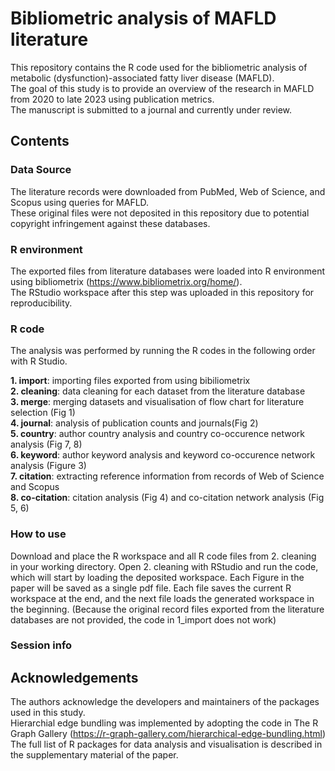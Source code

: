 # Bibliometric analysis of MAFLD literature
This repository contains the R code used for the bibliometric analysis of metabolic (dysfunction)-associated fatty liver disease (MAFLD).  
The goal of this study is to provide an overview of the research in MAFLD from 2020 to late 2023 using publication metrics.  
The manuscript is submitted to a journal and currently under review.

## Contents
### Data Source
The literature records were downloaded from PubMed, Web of Science, and Scopus using queries for MAFLD.  
These original files were not deposited in this repository due to potential copyright infringement against these databases.

### R environment
The exported files from literature databases were loaded into R environment using bibliometrix (https://www.bibliometrix.org/home/).  
The RStudio workspace after this step was uploaded in this repository for reproducibility.

### R code
The analysis was performed by running the R codes in the following order with R Studio.

**1. import**: importing files exported from using bibiliometrix   
**2. cleaning**: data cleaning for each dataset from the literature database  
**3. merge**: merging datasets and visualisation of flow chart for literature selection (Fig 1)  
**4. journal**: analysis of publication counts and journals(Fig 2)  
**5. country**: author country analysis and country co-occurence network analysis (Fig 7, 8)  
**6. keyword**: author keyword analysis and keyword co-occurence network analysis (Figure 3)  
**7. citation**: extracting reference information from records of Web of Science and Scopus  
**8. co-citation**: citation analysis (Fig 4) and co-citation network analysis (Fig 5, 6)  

### How to use
Download and place the R workspace and all R code files from 2. cleaning in your working directory.
Open 2. cleaning with RStudio and run the code, which will start by loading the deposited workspace.
Each Figure in the paper will be saved as a single pdf file.
Each file saves the current R workspace at the end, and the next file loads the generated workspace in the beginning. 
(Because the original record files exported from the literature databases are not provided, the code in 1_import does not work)

### Session info

## Acknowledgements
The authors acknowledge the developers and maintainers of the packages used in this study.  
Hierarchial edge bundling was implemented by adopting the code in The R Graph Gallery (https://r-graph-gallery.com/hierarchical-edge-bundling.html)  
The full list of R packages for data analysis and visualisation is described in the supplementary material of the paper.
